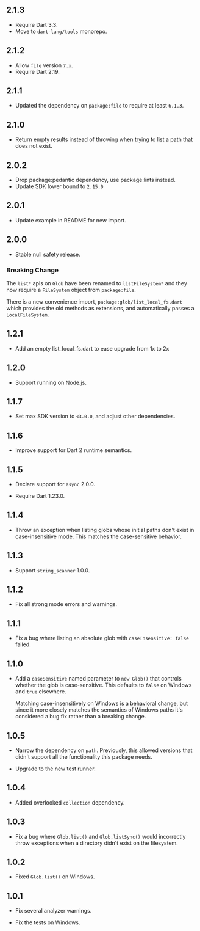 ## 2.1.3

- Require Dart 3.3.
- Move to `dart-lang/tools` monorepo.

## 2.1.2

- Allow `file` version `7.x`.
- Require Dart 2.19.

## 2.1.1

- Updated the dependency on `package:file` to require at least `6.1.3`.

## 2.1.0

- Return empty results instead of throwing when trying to list a path that does
  not exist.

## 2.0.2

- Drop package:pedantic dependency, use package:lints instead.
- Update SDK lower bound to `2.15.0`

## 2.0.1

- Update example in README for new import.

## 2.0.0

- Stable null safety release.

### Breaking Change

The `list*` apis on `Glob` have been renamed to `listFileSystem*` and they now
require a `FileSystem` object from `package:file`.

There is a new convenience import, `package:glob/list_local_fs.dart` which
provides the old methods as extensions, and automatically passes a
`LocalFileSystem`.

## 1.2.1

- Add an empty list_local_fs.dart to ease upgrade from 1x to 2x

## 1.2.0

- Support running on Node.js.

## 1.1.7

- Set max SDK version to `<3.0.0`, and adjust other dependencies.

## 1.1.6

- Improve support for Dart 2 runtime semantics.

## 1.1.5

- Declare support for `async` 2.0.0.

- Require Dart 1.23.0.

## 1.1.4

- Throw an exception when listing globs whose initial paths don't exist in
  case-insensitive mode. This matches the case-sensitive behavior.

## 1.1.3

- Support `string_scanner` 1.0.0.

## 1.1.2

- Fix all strong mode errors and warnings.

## 1.1.1

- Fix a bug where listing an absolute glob with `caseInsensitive: false` failed.

## 1.1.0

- Add a `caseSensitive` named parameter to `new Glob()` that controls whether
  the glob is case-sensitive. This defaults to `false` on Windows and `true`
  elsewhere.

  Matching case-insensitively on Windows is a behavioral change, but since it
  more closely matches the semantics of Windows paths it's considered a bug fix
  rather than a breaking change.

## 1.0.5

- Narrow the dependency on `path`. Previously, this allowed versions that didn't
  support all the functionality this package needs.

- Upgrade to the new test runner.

## 1.0.4

- Added overlooked `collection` dependency.

## 1.0.3

- Fix a bug where `Glob.list()` and `Glob.listSync()` would incorrectly throw
  exceptions when a directory didn't exist on the filesystem.

## 1.0.2

- Fixed `Glob.list()` on Windows.

## 1.0.1

- Fix several analyzer warnings.

- Fix the tests on Windows.
